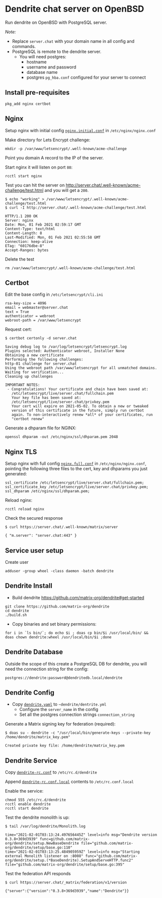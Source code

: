 # Dendrite chat server on OpenBSD

Run dendrite on OpenBSD with PostgreSQL server.

*Note:*

 * Replace `server.chat` with your domain name in all config and commands.
 * PostgreSQL is remote to the dendrite server.
   - You will need postgres:
     * hostname
     * username and password
     * database name
     * postgres `pg_hba.conf` configured for your server to connect

## Install pre-requisites

```shell
pkg_add nginx certbot
```

## Nginx

Setup nginx with initial config [`nginx.initial.conf`](./nginx.initial.conf) in `/etc/nginx/nginx.conf`

Make directory for Lets Encrypt challenge:

```shell
mkdir -p /var/www/letsencrypt/.well-known/acme-challenge
```

Point you domain A record to the IP of the server.

Start nginx it will listen on port `80`:

```shell
rcctl start nginx
```

Test you can hit the server on http://server.chat/.well-known/acme-challenge/test.html and you will get a `200`.

```shell
$ echo "working" > /var/www/letsencrypt/.well-known/acme-challenge/test.html
$ curl -I http://server.chat/.well-known/acme-challenge/test.html

HTTP/1.1 200 OK
Server: nginx
Date: Mon, 01 Feb 2021 02:59:17 GMT
Content-Type: text/html
Content-Length: 8
Last-Modified: Mon, 01 Feb 2021 02:55:58 GMT
Connection: keep-alive
ETag: "60176dbe-8"
Accept-Ranges: bytes
```

Delete the test

```shell
rm /var/www/letsencrypt/.well-known/acme-challenge/test.html
```

## Certbot

Edit the base config in `/etc/letsencrypt/cli.ini`

```
rsa-key-size = 4096
email = webmaster@server.chat
text = True
authenticator = webroot
webroot-path = /var/www/letsencrypt
```

Request cert:

```shell
$ certbot certonly -d server.chat

Saving debug log to /var/log/letsencrypt/letsencrypt.log
Plugins selected: Authenticator webroot, Installer None
Obtaining a new certificate
Performing the following challenges:
http-01 challenge for server.chat
Using the webroot path /var/www/letsencrypt for all unmatched domains.
Waiting for verification...
Cleaning up challenges

IMPORTANT NOTES:
 - Congratulations! Your certificate and chain have been saved at:
   /etc/letsencrypt/live/server.chat/fullchain.pem
   Your key file has been saved at:
   /etc/letsencrypt/live/server.chat/privkey.pem
   Your cert will expire on 2021-05-02. To obtain a new or tweaked
   version of this certificate in the future, simply run certbot
   again. To non-interactively renew *all* of your certificates, run
   "certbot renew"
```

Generate a dhparam file for NGINX:

```
openssl dhparam -out /etc/nginx/ssl/dhparam.pem 2048
```

## Nginx TLS

Setup nginx with full config [`nginx.full.conf`](./nginx.full.conf) in `/etc/nginx/nginx.conf`, pointing the following three files to the cert, key and dhparams you just generated:

```nginx
ssl_certificate /etc/letsencrypt/live/server.chat/fullchain.pem;
ssl_certificate_key /etc/letsencrypt/live/server.chat/privkey.pem;
ssl_dhparam /etc/nginx/ssl/dhparam.pem;
```

Reload nginx:

```shell
rcctl reload nginx
```

Check the secured response

```shell
$ curl https://server.chat/.well-known/matrix/server

{ "m.server": "server.chat:443" }
```

## Service user setup

Create user

```shell
adduser -group wheel -class daemon -batch dendrite
```

## Dendrite Install

 * Build dendrite https://github.com/matrix-org/dendrite#get-started

```
git clone https://github.com/matrix-org/dendrite
cd dendrite
./build.sh
```

 * Copy binaries and set binary permissions:

```
for i in `ls bin/`; do echo $i ; doas cp bin/$i /usr/local/bin/ && doas chown dendrite:wheel /usr/local/bin/$i ;done
```

## Dendrite Database

Outside the scope of this create a PostgreSQL DB for dendrite, you will need the connection string for the config:

```
postgres://dendrite:password@dendritedb.local/dendrite
```

## Dendrite Config

 * Copy [`dendrite.yaml`](./dendrite-example.yaml) to `~dendrite/dentrite.yml`
   - Configure the `server_name` in the config
   - Set all the postgres connection strings `connection_string`

Generate a Matrix signing key for federation (required):

```shell
$ doas su - dendrite -c "/usr/local/bin/generate-keys --private-key /home/dendrite/matrix_key.pem"

Created private key file: /home/dendrite/matrix_key.pem
``` 
## Dendrite Service

Copy [`dendrite-rc.conf`](./dendrite-rc.conf) to `/etc/rc.d/dendrite`

Append [`dendrite-rc.conf.local`](./dendrite-rc.conf.local) contents to `/etc/rc.conf.local`

Enable the service:

```shell
chmod 555 /etc/rc.d/dendrite
rcctl enable dendrite
rcctl start dendrite
```

Test the dendrite monolith is up:

```shell
$ tail /var/log/dendrite/Monolith.log

time="2021-02-01T03:13:24.497656445Z" level=info msg="Dendrite version 0.3.8+369d3939" func=github.com/matrix-org/dendrite/setup.NewBaseDendrite file="github.com/matrix-org/dendrite/setup/base.go:110"
time="2021-02-01T03:13:25.484905959Z" level=info msg="Starting external Monolith listener on :8008" func="github.com/matrix-org/dendrite/setup.(*BaseDendrite).SetupAndServeHTTP.func2" file="github.com/matrix-org/dendrite/setup/base.go:395"
```

Test the federation API responds

```
$ curl https://server.chat/_matrix/federation/v1/version

{"server":{"version":"0.3.8+369d3939","name":"Dendrite"}}
```